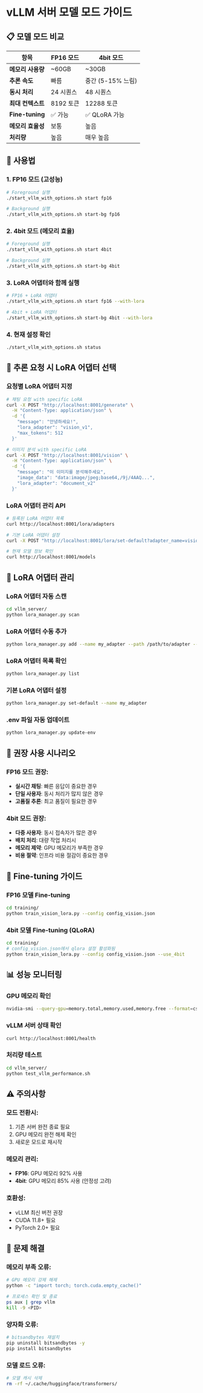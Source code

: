 # vLLM 서버 모델 모드 가이드

## 📋 모델 모드 비교

| 항목 | FP16 모드 | 4bit 모드 |
|------|-----------|-----------|
| **메모리 사용량** | ~60GB | ~30GB |
| **추론 속도** | 빠름 | 중간 (5-15% 느림) |
| **동시 처리** | 24 시퀀스 | 48 시퀀스 |
| **최대 컨텍스트** | 8192 토큰 | 12288 토큰 |
| **Fine-tuning** | ✅ 가능 | ✅ QLoRA 가능 |
| **메모리 효율성** | 보통 | 높음 |
| **처리량** | 높음 | 매우 높음 |

## 🚀 사용법

### 1. FP16 모드 (고성능)
```bash
# Foreground 실행
./start_vllm_with_options.sh start fp16

# Background 실행  
./start_vllm_with_options.sh start-bg fp16
```

### 2. 4bit 모드 (메모리 효율)
```bash
# Foreground 실행
./start_vllm_with_options.sh start 4bit

# Background 실행
./start_vllm_with_options.sh start-bg 4bit
```

### 3. LoRA 어댑터와 함께 실행
```bash
# FP16 + LoRA 어댑터
./start_vllm_with_options.sh start fp16 --with-lora

# 4bit + LoRA 어댑터
./start_vllm_with_options.sh start-bg 4bit --with-lora
```

### 4. 현재 설정 확인
```bash
./start_vllm_with_options.sh status
```

## 🔧 추론 요청 시 LoRA 어댑터 선택

### 요청별 LoRA 어댑터 지정
```bash
# 채팅 요청 with specific LoRA
curl -X POST "http://localhost:8001/generate" \
  -H "Content-Type: application/json" \
  -d '{
    "message": "안녕하세요!",
    "lora_adapter": "vision_v1",
    "max_tokens": 512
  }'

# 이미지 분석 with specific LoRA  
curl -X POST "http://localhost:8001/vision" \
  -H "Content-Type: application/json" \
  -d '{
    "message": "이 이미지를 분석해주세요",
    "image_data": "data:image/jpeg;base64,/9j/4AAQ...",
    "lora_adapter": "document_v2"
  }'
```

### LoRA 어댑터 관리 API
```bash
# 등록된 LoRA 어댑터 목록
curl http://localhost:8001/lora/adapters

# 기본 LoRA 어댑터 설정
curl -X POST "http://localhost:8001/lora/set-default?adapter_name=vision_v1"

# 현재 모델 정보 확인
curl http://localhost:8001/models
```

## 🎯 LoRA 어댑터 관리

### LoRA 어댑터 자동 스캔
```bash
cd vllm_server/
python lora_manager.py scan
```

### LoRA 어댑터 수동 추가
```bash
python lora_manager.py add --name my_adapter --path /path/to/adapter --default
```

### LoRA 어댑터 목록 확인
```bash
python lora_manager.py list
```

### 기본 LoRA 어댑터 설정
```bash
python lora_manager.py set-default --name my_adapter
```

### .env 파일 자동 업데이트
```bash
python lora_manager.py update-env
```

## 🎯 권장 사용 시나리오

### FP16 모드 권장:
- **실시간 채팅**: 빠른 응답이 중요한 경우
- **단일 사용자**: 동시 처리가 많지 않은 경우  
- **고품질 추론**: 최고 품질이 필요한 경우

### 4bit 모드 권장:
- **다중 사용자**: 동시 접속자가 많은 경우
- **배치 처리**: 대량 작업 처리시
- **메모리 제약**: GPU 메모리가 부족한 경우
- **비용 절약**: 인프라 비용 절감이 중요한 경우

## 🔧 Fine-tuning 가이드

### FP16 모델 Fine-tuning
```bash
cd training/
python train_vision_lora.py --config config_vision.json
```

### 4bit 모델 Fine-tuning (QLoRA)
```bash
cd training/
# config_vision.json에서 qlora 설정 활성화됨
python train_vision_lora.py --config config_vision.json --use_4bit
```

## 📊 성능 모니터링

### GPU 메모리 확인
```bash
nvidia-smi --query-gpu=memory.total,memory.used,memory.free --format=csv,noheader,nounits
```

### vLLM 서버 상태 확인
```bash
curl http://localhost:8001/health
```

### 처리량 테스트
```bash
cd vllm_server/
python test_vllm_performance.sh
```

## ⚠️ 주의사항

### 모드 전환시:
1. 기존 서버 완전 종료 필요
2. GPU 메모리 완전 해제 확인
3. 새로운 모드로 재시작

### 메모리 관리:
- **FP16**: GPU 메모리 92% 사용
- **4bit**: GPU 메모리 85% 사용 (안정성 고려)

### 호환성:
- vLLM 최신 버전 권장
- CUDA 11.8+ 필요
- PyTorch 2.0+ 필요

## 🚨 문제 해결

### 메모리 부족 오류:
```bash
# GPU 메모리 강제 해제
python -c "import torch; torch.cuda.empty_cache()"

# 프로세스 확인 및 종료
ps aux | grep vllm
kill -9 <PID>
```

### 양자화 오류:
```bash
# bitsandbytes 재설치
pip uninstall bitsandbytes -y
pip install bitsandbytes
```

### 모델 로드 오류:
```bash
# 모델 캐시 삭제
rm -rf ~/.cache/huggingface/transformers/
```
